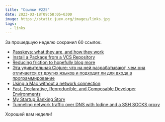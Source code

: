 ```yaml
---
title: "Ссылки #225"
date: 2023-03-18T09:58:05+0300
image: https://static.juev.org/images/links.jpg
tags: 
  - links
---
```


За прошедшую неделю сохранил 60 ссылок.

- [Passkeys: what they are, and how they work](https://blog.1password.com/what-are-passkeys/)
- [Install a Package from a VCS Repository](https://emacsredux.com/blog/2023/03/12/install-a-package-from-a-vcs-repository/)
- [Reducing friction to hopefully blog more](https://cdf1982.com/2023/03/12/reducing-friction-to-blog-more.html)
- [Эта удивительная Clojure: что на ней разрабатывают, чем она отличается от других языков и подходит ли для входа в программирование](https://grishaev.me/clojure-article/)
- [Using a Mac without a network connection](https://eclecticlight.co/2023/03/14/using-a-mac-without-a-network-connection/)
- [Fast, Declarative, Reproducible, and Composable Developer Environments](https://devenv.sh/)
- [My Startup Banking Story](https://mitchellh.com/writing/my-startup-banking-story)
- [Tunneling network traffic over DNS with Iodine and a SSH SOCKS proxy](https://davidhamann.de/2019/05/12/tunnel-traffic-over-dns-ssh/)

Хорошей вам недели!
